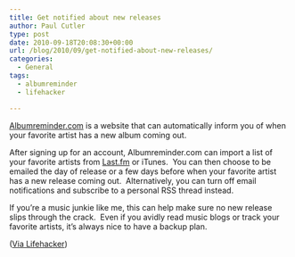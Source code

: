 ```yaml
---
title: Get notified about new releases
author: Paul Cutler
type: post
date: 2010-09-18T20:08:30+00:00
url: /blog/2010/09/get-notified-about-new-releases/
categories:
  - General
tags:
  - albumreminder
  - lifehacker

---
```

[Albumreminder.com][1] is a website that can automatically inform you of when your favorite artist has a new album coming out.

After signing up for an account, Albumreminder.com can import a list of your favorite artists from [Last.fm][2] or iTunes.  You can then choose to be emailed the day of release or a few days before when your favorite artist has a new release coming out.  Alternatively, you can turn off email notifications and subscribe to a personal RSS thread instead.

If you&#8217;re a music junkie like me, this can help make sure no new release slips through the crack.  Even if you avidly read music blogs or track your favorite artists, it&#8217;s always nice to have a backup plan.

([Via Lifehacker][3])

 [1]: http://www.albumreminder.com/
 [2]: http://www.last.fm
 [3]: http://lifehacker.com/5641692/album-reminder-keeps-track-of-your-favorite-artists-so-you-dont-have-to